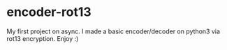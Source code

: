 # encoder-rot13
My first project on async. I made a basic encoder/decoder on python3 via rot13 encryption. Enjoy :)
